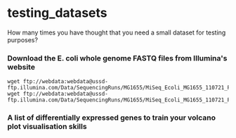 # testing_datasets
How many times you have thought that you need a small dataset for testing purposes?

### Download the E. coli whole genome FASTQ files from Illumina's website

```
wget ftp://webdata:webdata@ussd-ftp.illumina.com/Data/SequencingRuns/MG1655/MiSeq_Ecoli_MG1655_110721_PF_R1.fastq.gz
wget ftp://webdata:webdata@ussd-ftp.illumina.com/Data/SequencingRuns/MG1655/MiSeq_Ecoli_MG1655_110721_PF_R2.fastq.gz
```
### A list of differentially expressed genes to train your volcano plot visualisation skills

